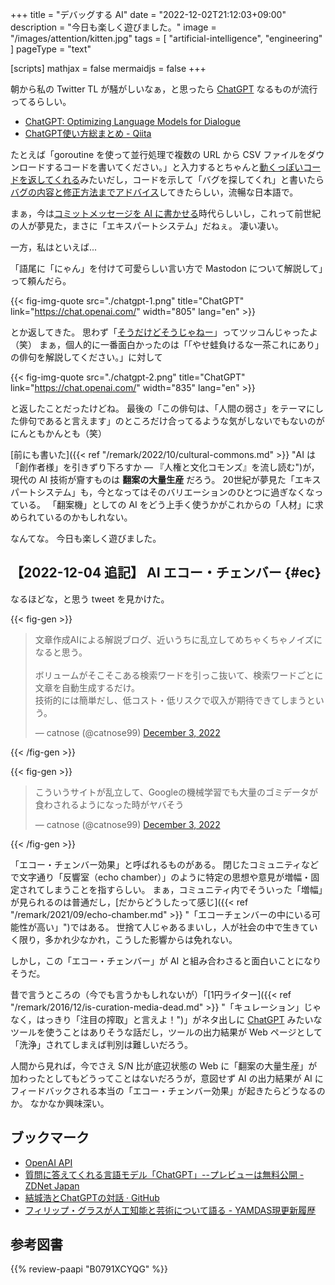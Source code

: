 +++
title = "デバッグする AI"
date =  "2022-12-02T21:12:03+09:00"
description = "今日も楽しく遊びました。"
image = "/images/attention/kitten.jpg"
tags = [ "artificial-intelligence", "engineering" ]
pageType = "text"

[scripts]
  mathjax = false
  mermaidjs = false
+++

朝から私の Twitter TL が騒がしいなぁ，と思ったら [ChatGPT] なるものが流行ってるらしい。

- [ChatGPT: Optimizing Language Models for Dialogue](https://openai.com/blog/chatgpt/)
- [ChatGPT使い方総まとめ - Qiita](https://qiita.com/sakasegawa/items/82069c97a1ee011c2d1e)

たとえば「goroutine を使って並行処理で複数の URL から CSV ファイルをダウンロードするコードを書いてください。」と入力するとちゃんと[動くっぽいコードを返してくれる](https://twitter.com/mattn_jp/status/1598474642209275904)みたいだし，コードを示して「バグを探してくれ」と書いたら[バグの内容と修正方法までアドバイス](https://twitter.com/yuroyoro/status/1598538264126050304)してきたらしい，流暢な日本語で。

まぁ，今は[コミットメッセージを AI に書かせる](https://note.com/sakasegawa/n/n9f63e82ef391)時代らしいし，これって前世紀の人が夢見た，まさに「エキスパートシステム」だねぇ。
凄い凄い。

一方，私はといえば...

「語尾に「にゃん」を付けて可愛らしい言い方で Mastodon について解説して」って頼んだら。

{{< fig-img-quote src="./chatgpt-1.png" title="ChatGPT" link="https://chat.openai.com/" width="805" lang="en" >}}

とか返してきた。
思わず「[そうだけどそうじゃねー](https://fedibird.com/@spiegel/109441682281643776)」ってツッコんじゃったよ（笑） まぁ，個人的に一番面白かったのは「「やせ蛙負けるな一茶これにあり」の俳句を解説してください。」に対して

{{< fig-img-quote src="./chatgpt-2.png" title="ChatGPT" link="https://chat.openai.com/" width="835" lang="en" >}}

と返したことだったけどね。
最後の「この俳句は、「人間の弱さ」をテーマにした俳句であると言えます」のところだけ合ってるような気がしないでもないのがにんともかんとも（笑）

[前にも書いた]({{< ref "/remark/2022/10/cultural-commons.md" >}} "AI は「創作者様」を引きずり下ろすか — 『人権と文化コモンズ』を流し読む")が，現代の AI 技術が齎すものは **翻案の大量生産** だろう。
20世紀が夢見た「エキスパートシステム」も，今となってはそのバリエーションのひとつに過ぎなくなっている。
「翻案機」としての AI をどう上手く使うかがこれからの「人材」に求められているのかもしれない。

なんてな。
今日も楽しく遊びました。

## 【2022-12-04 追記】 AI エコー・チェンバー {#ec}

なるほどな，と思う tweet を見かけた。

{{< fig-gen >}}
<blockquote class="twitter-tweet"><p lang="ja" dir="ltr">文章作成AIによる解説ブログ、近いうちに乱立してめちゃくちゃノイズになると思う。<br><br>ボリュームがそこそこある検索ワードを引っこ抜いて、検索ワードごとに文章を自動生成するだけ。<br>技術的には簡単だし、低コスト・低リスクで収入が期待できてしまうという。</p>&mdash; catnose (@catnose99) <a href="https://twitter.com/catnose99/status/1599014159320252421?ref_src=twsrc%5Etfw">December 3, 2022</a></blockquote>
{{< /fig-gen >}}

{{< fig-gen >}}
<blockquote class="twitter-tweet"><p lang="ja" dir="ltr">こういうサイトが乱立して、Googleの機械学習でも大量のゴミデータが食わされるようになった時がヤバそう</p>&mdash; catnose (@catnose99) <a href="https://twitter.com/catnose99/status/1599014161908105216?ref_src=twsrc%5Etfw">December 3, 2022</a></blockquote>
{{< /fig-gen >}}

「エコー・チェンバー効果」と呼ばれるものがある。
閉じたコミュニティなどで文字通り「反響室（echo chamber）」のように特定の思想や意見が増幅・固定されてしまうことを指すらしい。
まぁ，コミュニティ内でそういった「増幅」が見られるのは普通だし，[だからどうしたって感じ]({{< ref "/remark/2021/09/echo-chamber.md" >}} "「エコーチェンバーの中にいる可能性が高い」")ではある。
世捨て人じゃあるまいし，人が社会の中で生きていく限り，多かれ少なかれ，こうした影響からは免れない。

しかし，この「エコー・チェンバー」が AI と組み合わさると面白いことになりそうだ。

昔で言うところの（今でも言うかもしれないが）「[1円ライター]({{< ref "/remark/2016/12/is-curation-media-dead.md" >}} "「キュレーション」じゃなく，はっきり「注目の搾取」と言えよ！")」がネタ出しに [ChatGPT] みたいなツールを使うことはありそうな話だし，ツールの出力結果が Web ページとして「洗浄」されてしまえば判別は難しいだろう。

人間から見れば，今でさえ S/N 比が底辺状態の Web に「翻案の大量生産」が加わったとしてもどうってことはないだろうが，意図せず AI の出力結果が AI にフィードバックされる本当の「エコー・チェンバー効果」が起きたらどうなるのか。
なかなか興味深い。

## ブックマーク

- [OpenAI API](https://beta.openai.com/)
- [質問に答えてくれる言語モデル「ChatGPT」--プレビューは無料公開 - ZDNet Japan](https://japan.zdnet.com/article/35196862/)
- [結城浩とChatGPTの対話 · GitHub](https://gist.github.com/hyuki/65ebb23855d31731ee2342e0920bcf9f)
- [フィリップ・グラスが人工知能と芸術について語る - YAMDAS現更新履歴](https://yamdas.hatenablog.com/entry/20210902/philip-glass-on-ai)

[ChatGPT]: https://chat.openai.com/

## 参考図書

{{% review-paapi "B0791XCYQG" %}} <!-- AI vs. 教科書が読めない子どもたち -->
